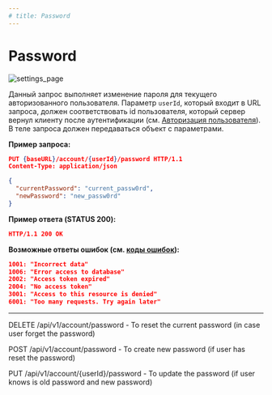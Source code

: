 ```yaml
---
# title: Password
---
```

# Password

![settings_page](/images/settings_page/password.png)

<req method="put" path="/account/{userId}/password" isArrow>

Данный запрос выполняет изменение пароля для текущего авторизованного пользователя. Параметр `userId`, который входит в URL запроса, должен соответствовать id пользователя, который сервер вернул клиенту после аутентификации (см. [Авторизация пользователя](/v1/api/login_page/singin.html)).
В теле запроса должен передаваться объект с параметрами.

**Пример запроса:**

```json
PUT {baseURL}/account/{userId}/password HTTP/1.1
Content-Type: application/json

{
  "currentPassword": "current_passw0rd",
  "newPassword": "new_passw0rd"
}
```

**Пример ответа (STATUS 200):**

```json
HTTP/1.1 200 OK
```

**Возможные ответы ошибок (см. [коды ошибок](/v1/api/errors.html)):**

```json
1001: "Incorrect data"
1006: "Error access to database"
2002: "Access token expired"
2004: "No access token"
3001: "Access to this resource is denied"
6001: "Too many requests. Try again later"
```

---
DELETE /api/v1/account/password    - To reset the current password (in case user forget the password)

POST   /api/v1/account/password    - To create new password (if user has reset the password)

PUT    /api/v1/account/{userId}/password    - To update the password (if user knows is old password and new password)

</req>